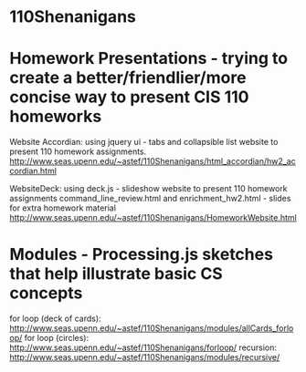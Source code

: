 110Shenanigans
==============

Homework Presentations - trying to create a better/friendlier/more concise way to present CIS 110 homeworks
==============
Website Accordian: using jquery ui - tabs and collapsible list website to present 110 homework assignments.  
http://www.seas.upenn.edu/~astef/110Shenanigans/html_accordian/hw2_accordian.html

WebsiteDeck: using deck.js - slideshow website to present 110 homework assignments
command_line_review.html and enrichment_hw2.html - slides for extra homework material
http://www.seas.upenn.edu/~astef/110Shenanigans/HomeworkWebsite.html

Modules - Processing.js sketches that help illustrate basic CS concepts
==============
for loop (deck of cards): http://www.seas.upenn.edu/~astef/110Shenanigans/modules/allCards_forloop/
for loop (circles): http://www.seas.upenn.edu/~astef/110Shenanigans/forloop/ 
recursion: http://www.seas.upenn.edu/~astef/110Shenanigans/modules/recursive/
